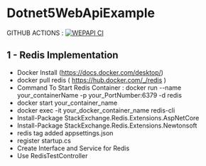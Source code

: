 # Dotnet5WebApiExample

GITHUB ACTIONS :
[![WEPAPI CI](https://github.com/enesbabaoglu/Dotnet5WebApiExample/actions/workflows/dotnet.yml/badge.svg)](https://github.com/enesbabaoglu/Dotnet5WebApiExample/actions/workflows/dotnet.yml)

## 1 - Redis Implementation
   - Docker Install (https://docs.docker.com/desktop/)
   - docker pull redis ( https://hub.docker.com/_/redis )
   - Command To Start Redis Container : docker run --name your_containerName -p your_PortNumber:6379 -d redis
   - docker start your_container_name
   - docker exec -it your_docker_container_name redis-cli
   - Install-Package StackExchange.Redis.Extensions.AspNetCore
   - Install-Package StackExchange.Redis.Extensions.Newtonsoft
   - redis tag added appsettings.json 
   - register startup.cs
   - Create Interface and Service for Redis
   - Use RedisTestController
